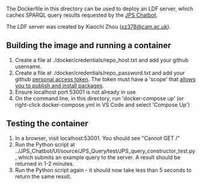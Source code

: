 The Dockerfile in this directory can be used to deploy an LDF server, which caches SPARQL query results requested by the [JPS Chatbot](../JPS_Chatbot/README.md).

The LDF server was created by Xiaochi Zhou (xz378@cam.ac.uk).

## Building the image and running a container
1. Create a file at ./docker/credentials/repo_host.txt and add your github username.
2. Create a file at ./docker/credentials/repo_password.txt and add your github [personal access token](https://docs.github.com/en/github/authenticating-to-github/creating-a-personal-access-token). The token must have a 'scope' that [allows you to publish and install packages](https://docs.github.com/en/packages/working-with-a-github-packages-registry/working-with-the-apache-maven-registry#authenticating-to-github-packages).
3. Ensure localhost port 53001 is not already in use
4. On the command line, in this directory, run 'docker-compose up' (or right-click docker-compose.yml in VS Code and select 'Compose Up')

## Testing the container 
1. In a browser, visit localhost:53001. You should see "Cannot GET /"
2. Run the Python script at ../JPS_Chatbot/UI/source/JPS_Query/test/JPS_query_constructor_test.py, which submits an example query to the server. A result should be returned in 1-2 minutes.
3. Run the Python script again - it should now take less than 5 seconds to return the same result.